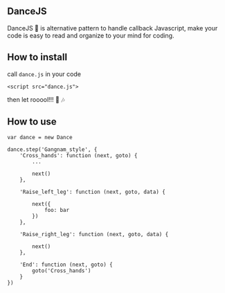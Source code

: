 ## DanceJS

DanceJS :dancer: is alternative pattern to handle callback Javascript, make your code is easy to read and organize to your mind for coding.

## How to install

call `dance.js` in your code

```
<script src="dance.js">
```

then let rooool!!! :microphone: :notes:

## How to use

```
var dance = new Dance

dance.step('Gangnam_style', {
    'Cross_hands': function (next, goto) {
        ...
        
        next()
    },

    'Raise_left_leg': function (next, goto, data) {
        
        next({
            foo: bar
        })
    },

    'Raise_right_leg': function (next, goto, data) {

        next()
    },

    'End': function (next, goto) {
        goto('Cross_hands')
    }
})

```